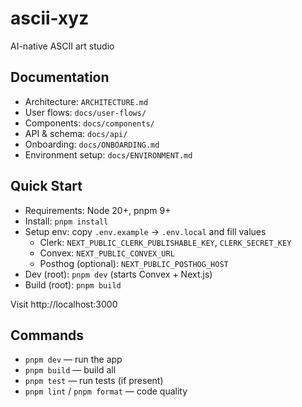 # ascii-xyz

AI-native ASCII art studio

## Documentation

- Architecture: `ARCHITECTURE.md`
- User flows: `docs/user-flows/`
- Components: `docs/components/`
- API & schema: `docs/api/`
- Onboarding: `docs/ONBOARDING.md`
- Environment setup: `docs/ENVIRONMENT.md`

## Quick Start

- Requirements: Node 20+, pnpm 9+
- Install: `pnpm install`
- Setup env: copy `.env.example` → `.env.local` and fill values
  - Clerk: `NEXT_PUBLIC_CLERK_PUBLISHABLE_KEY`, `CLERK_SECRET_KEY`
  - Convex: `NEXT_PUBLIC_CONVEX_URL`
  - Posthog (optional): `NEXT_PUBLIC_POSTHOG_HOST`
- Dev (root): `pnpm dev` (starts Convex + Next.js)
- Build (root): `pnpm build`

Visit http://localhost:3000

## Commands

- `pnpm dev` — run the app
- `pnpm build` — build all
- `pnpm test` — run tests (if present)
- `pnpm lint` / `pnpm format` — code quality

